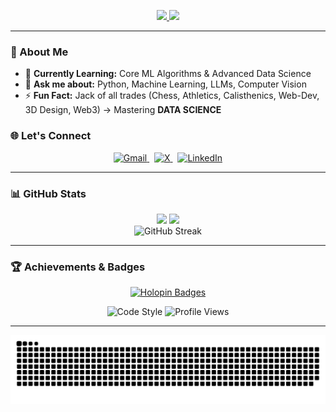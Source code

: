 <div align="left">



<p align="center">
  <a href="https://github.com/DenverCoder1/readme-typing-svg">
<!--     <img src="https://readme-typing-svg.herokuapp.com?font=Fira+Code&color=00d9ff&size=25&center=true&vCenter=true&width=650&height=100&lines=Aspiring+Data+Scientist+%7C+ML+Engineer;Dual-Degree+Aspirant+%40+IIT+Madras;Computer+Vision+%26+Python+Enthusiast;Always+Learning%2C+Always+Growing+%F0%9F%9A%80"> -->
    <img src="https://readme-typing-svg.herokuapp.com?font=Fira+Code&color=00d9ff&size=25&center=true&vCenter=true&width=750&height=100&lines=AI+Engineer+%7C+RAG+%26+Agentic+Systems;Crafting+Chatbots+%7C+Automation+with+Cron+Jobs;Building+with+LangChain+%7C+Vector+DBs+%7C+FastAPI;Always+Learning%2C+Always+Growing+%F0%9F%9A%80;Pythonic+Dreams+in+an+AI-First+World">
    <img src="https://readme-typing-svg.herokuapp.com?font=Fira+Code&color=00d9ff&size=25&center=true&vCenter=true&width=800&height=100&lines=AI+Engineer+%7C+RAGs+%26+Agentic+Systems;ML+Engineer+%40+TunableLabs%2C+USA;AI+Engineer+%40+ezAIx%2C+USA;Building+Chatbots+%7C+LangChain+%7C+Vector+DBs;Cron+Jobs+%7C+Automation+%7C+FastAPI;Always+Learning%2C+Always+Automating+%F0%9F%9A%80">
  </a>
</p>

---

### 🚀 About Me

- 🧠 **Currently Learning:** Core ML Algorithms & Advanced Data Science
- 💬 **Ask me about:** Python, Machine Learning, LLMs, Computer Vision
- ⚡ **Fun Fact:** Jack of all trades (Chess, Athletics, Calisthenics, Web-Dev, 3D Design, Web3) → Mastering **DATA SCIENCE**

### 🌐 Let's Connect

<p align="center">
  <a href="mailto:namdev2003satyam@gmail.com">
    <img src="https://img.shields.io/badge/Gmail-D14836?style=for-the-badge&logo=gmail&logoColor=white" alt="Gmail"/>
  </a> &nbsp;
  <a href="https://x.com/spyrosigma">
    <img src="https://img.shields.io/badge/X-000000?style=for-the-badge&logo=x&logoColor=white" alt="X"/>
  </a> &nbsp;
  <a href="https://linkedin.com/in/spyrosigma">
    <img src="https://img.shields.io/badge/LinkedIn-0077B5?style=for-the-badge&logo=linkedin&logoColor=white" alt="LinkedIn"/>
  </a>
</p>

---

### 📊 GitHub Stats

<div align="center">
  <img height="180em" src="https://github-readme-stats.vercel.app/api?username=spyrosigma&show_icons=true&theme=tokyonight&include_all_commits=true&count_private=true"/>
  <img height="180em" src="https://github-readme-stats.vercel.app/api/top-langs/?username=spyrosigma&layout=compact&langs_count=8&theme=tokyonight"/>
</div>

<div align="center">
  <img src="https://github-readme-streak-stats.herokuapp.com/?user=spyrosigma&theme=tokyonight" alt="GitHub Streak"/>
</div>

---

### 🏆 Achievements & Badges

<div align="center">
  
[![Holopin Badges](https://holopin.me/spyrosigma)](https://holopin.io/@spyrosigma)

![Code Style](https://img.shields.io/badge/code%20style-black-000000.svg)
![Profile Views](https://komarev.com/ghpvc/?username=spyrosigma&color=brightgreen&style=flat-square)

</div>

---

<div align="center">
  <img src="https://raw.githubusercontent.com/platane/snk/output/github-contribution-grid-snake-dark.svg" alt="Snake animation" />
</div>

</div>
